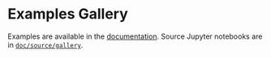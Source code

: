 # Examples Gallery

Examples are available in the [documentation](https://geopandas.readthedocs.io/en/latest/gallery/index.html). Source Jupyter notebooks are in [`doc/source/gallery`](https://github.com/geopandas/geopandas/tree/main/doc/source/gallery).
